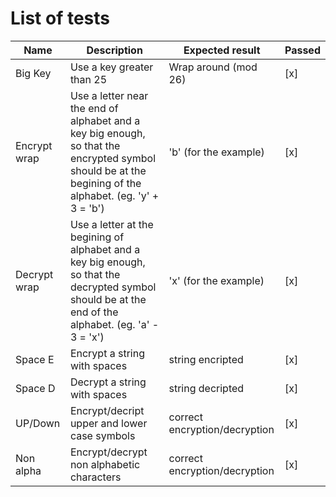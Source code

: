 
# List of tests

| Name | Description | Expected result | Passed |
|---|---|---|---|
| Big Key | Use a key greater than 25 | Wrap around (mod 26) | [x] |
| Encrypt wrap | Use a letter near the end of alphabet and a key big enough, so that the encrypted symbol should be at the begining of the alphabet. (eg. 'y' + 3 = 'b') | 'b' (for the example) | [x] |
| Decrypt wrap | Use a letter at the begining of alphabet and a key big enough, so that the decrypted symbol should be at the end of the alphabet. (eg. 'a' - 3 = 'x') | 'x' (for the example) | [x] |
| Space E | Encrypt a string with spaces | string encripted | [x] |
| Space D | Decrypt a string with spaces | string decripted | [x] |
| UP/Down | Encrypt/decript upper and lower case symbols| correct encryption/decryption | [x] |
| Non alpha | Encrypt/decrypt non alphabetic characters | correct encryption/decryption | [x] |
